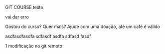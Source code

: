 GIT COURSE
teste



vai dar erro



Gostou do curso? Quer mais? Ajude com uma doação, até um café é válido


asdfasdfasdfa
sdfasdf
asdfa
sdfasd
fasdf


1 modificação no git remoto
